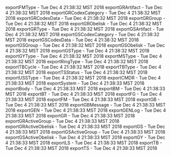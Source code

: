 
exportFMType - Tue Dec  4 21:38:32 MST 2018
exportGRArtifact - Tue Dec  4 21:38:32 MST 2018
exportGRCodexCategory - Tue Dec  4 21:38:32 MST 2018
exportGRCodexData - Tue Dec  4 21:38:32 MST 2018
exportGRGroup - Tue Dec  4 21:38:32 MST 2018
exportGRObelisk - Tue Dec  4 21:38:32 MST 2018
exportGRType - Tue Dec  4 21:38:32 MST 2018
exportGSArtifact - Tue Dec  4 21:38:32 MST 2018
exportGSCodexCategory - Tue Dec  4 21:38:32 MST 2018
exportGSCodexData - Tue Dec  4 21:38:32 MST 2018
exportGSGroup - Tue Dec  4 21:38:32 MST 2018
exportGSObelisk - Tue Dec  4 21:38:32 MST 2018
exportGSType - Tue Dec  4 21:38:32 MST 2018
exportGYType - Tue Dec  4 21:38:32 MST 2018
exportMSType - Tue Dec  4 21:38:32 MST 2018
exportRingType - Tue Dec  4 21:38:32 MST 2018
exportTBCycle - Tue Dec  4 21:38:32 MST 2018
exportTBType - Tue Dec  4 21:38:32 MST 2018
exportTSStatus - Tue Dec  4 21:38:32 MST 2018
exportUSSType - Tue Dec  4 21:38:32 MST 2018
exportCMDR - Tue Dec  4 21:38:33 MST 2018
exportSystem - Tue Dec  4 21:38:33 MST 2018
exportBody - Tue Dec  4 21:38:33 MST 2018
exportBM - Tue Dec  4 21:38:33 MST 2018
exportBT - Tue Dec  4 21:38:33 MST 2018
exportFG - Tue Dec  4 21:38:33 MST 2018
exportFM - Tue Dec  4 21:38:33 MST 2018
exportGB - Tue Dec  4 21:38:33 MST 2018
exportGBMessage - Tue Dec  4 21:38:33 MST 2018
exportGEN - Tue Dec  4 21:38:33 MST 2018
exportGENLog - Tue Dec  4 21:38:33 MST 2018
exportGR - Tue Dec  4 21:38:33 MST 2018
exportGRActiveGroup - Tue Dec  4 21:38:33 MST 2018
exportGRActiveObelisk - Tue Dec  4 21:38:33 MST 2018
exportGS - Tue Dec  4 21:38:33 MST 2018
exportGSActiveGroup - Tue Dec  4 21:38:33 MST 2018
exportGSActiveObelisk - Tue Dec  4 21:38:33 MST 2018
exportGY - Tue Dec  4 21:38:33 MST 2018
exportLS - Tue Dec  4 21:38:33 MST 2018
exportTB - Tue Dec  4 21:38:33 MST 2018
exportTS - Tue Dec  4 21:38:33 MST 2018
